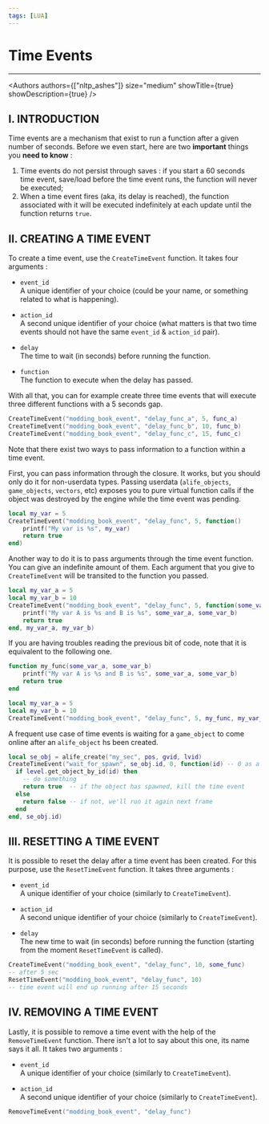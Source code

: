 ```yaml
---
tags: [LUA]
---
```


# Time Events

___

<Authors
  authors={["nltp_ashes"]}
  size="medium"
  showTitle={true}
  showDescription={true}
/>

## I. INTRODUCTION

Time events are a mechanism that exist to run a function after a given number of seconds. Before we even start, here are two **important** things you **need to know** :

1. Time events do not persist through saves : if you start a 60 seconds time event, save/load before the time event runs, the function will never be executed;
2. When a time event fires (aka, its delay is reached), the function associated with it will be executed indefinitely at each update until the function returns `true`.

## II. CREATING A TIME EVENT

To create a time event, use the `CreateTimeEvent` function. It takes four arguments :

- `event_id`  
  A unique identifier of your choice (could be your name, or something related to what is happening).

- `action_id`  
  A second unique identifier of your choice (what matters is that two time events should not have the same `event_id` & `action_id` pair).

- `delay`  
  The time to wait (in seconds) before running the function.

- `function`  
  The function to execute when the delay has passed.

With all that, you can for example create three time events that will execute three different functions with a 5 seconds gap.

```lua
CreateTimeEvent("modding_book_event", "delay_func_a", 5, func_a)
CreateTimeEvent("modding_book_event", "delay_func_b", 10, func_b)
CreateTimeEvent("modding_book_event", "delay_func_c", 15, func_c)
```

Note that there exist two ways to pass information to a function within a time event.

First, you can pass information through the closure. It works, but you should only do it for non-userdata types. Passing userdata (`alife_objects`, `game_objects`, `vectors`, etc) exposes you to pure virtual function calls if the object was destroyed by the engine while the time event was pending.

```lua
local my_var = 5
CreateTimeEvent("modding_book_event", "delay_func", 5, function()
    printf("My var is %s", my_var)
    return true
end)
```

Another way to do it is to pass arguments through the time event function. You can give an indefinite amount of them. Each argument that you give to `CreateTimeEvent` will be transited to the function you passed.

```lua
local my_var_a = 5
local my_var_b = 10
CreateTimeEvent("modding_book_event", "delay_func", 5, function(some_var_a, some_var_b)
    printf("My var A is %s and B is %s", some_var_a, some_var_b)
    return true
end, my_var_a, my_var_b)
```

If you are having troubles reading the previous bit of code, note that it is equivalent to the following one.

```lua
function my_func(some_var_a, some_var_b)
    printf("My var A is %s and B is %s", some_var_a, some_var_b)
    return true
end

local my_var_a = 5
local my_var_b = 10
CreateTimeEvent("modding_book_event", "delay_func", 5, my_func, my_var_a, my_var_b)
```

A frequent use case of time events is waiting for a `game_object` to come online after an `alife_object` hs been created.

```lua
local se_obj = alife_create("my_sec", pos, gvid, lvid)
CreateTimeEvent("wait_for_spawn", se_obj.id, 0, function(id) -- 0 as a delay means it'll be ran on the next frame
  if level.get_object_by_id(id) then
    -- do something
    return true  -- if the object has spawned, kill the time event
  else
    return false -- if not, we'll run it again next frame
  end
end, se_obj.id)
```

## III. RESETTING A TIME EVENT

It is possible to reset the delay after a time event has been created. For this purpose, use the `ResetTimeEvent` function. It takes three arguments :

- `event_id`  
  A unique identifier of your choice (similarly to `CreateTimeEvent`).

- `action_id`  
  A second unique identifier of your choice (similarly to `CreateTimeEvent`).

- `delay`  
  The new time to wait (in seconds) before running the function (starting from the moment `ResetTimeEvent` is called).

```lua
CreateTimeEvent("modding_book_event", "delay_func", 10, some_func)
-- after 5 sec
ResetTimeEvent("modding_book_event", "delay_func", 10)
-- time event will end up running after 15 seconds
```

## IV. REMOVING A TIME EVENT

Lastly, it is possible to remove a time event with the help of the `RemoveTimeEvent` function. There isn't a lot to say about this one, its name says it all. It takes two arguments :

- `event_id`  
  A unique identifier of your choice (similarly to `CreateTimeEvent`).

- `action_id`  
  A second unique identifier of your choice (similarly to `CreateTimeEvent`).

```lua
RemoveTimeEvent("modding_book_event", "delay_func")
```
